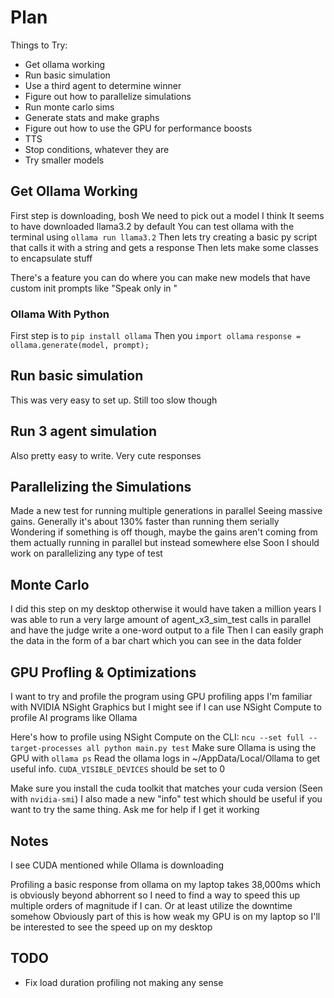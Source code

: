 # Plan

Things to Try:
- Get ollama working
- Run basic simulation
- Use a third agent to determine winner
- Figure out how to parallelize simulations
- Run monte carlo sims 
- Generate stats and make graphs
- Figure out how to use the GPU for performance boosts
- TTS
- Stop conditions, whatever they are
- Try smaller models

## Get Ollama Working

First step is downloading, bosh
We need to pick out a model I think
    It seems to have downloaded llama3.2 by default
You can test ollama with the terminal using `ollama run llama3.2` 
Then lets try creating a basic py script that calls it with a string and gets a response 
Then lets make some classes to encapsulate stuff

There's a feature you can do where you can make new models that have custom init prompts like "Speak only in <language>" 

### Ollama With Python

First step is to `pip install ollama` 
Then you `import ollama` 
`response = ollama.generate(model, prompt);` 

## Run basic simulation

This was very easy to set up. Still too slow though

## Run 3 agent simulation

Also pretty easy to write. Very cute responses

## Parallelizing the Simulations

Made a new test for running multiple generations in parallel 
Seeing massive gains. Generally it's about 130% faster than running them serially 
Wondering if something is off though, maybe the gains aren't coming from them actually running in parallel but instead somewhere else
Soon I should work on parallelizing any type of test 

## Monte Carlo

I did this step on my desktop otherwise it would have taken a million years
I was able to run a very large amount of agent_x3_sim_test calls in parallel and have the judge write a one-word output to a file
Then I can easily graph the data in the form of a bar chart which you can see in the data folder

## GPU Profling & Optimizations

I want to try and profile the program using GPU profiling apps
I'm familiar with NVIDIA NSight Graphics but I might see if I can use NSight Compute to profile AI programs like Ollama

Here's how to profile using NSight Compute on the CLI:
`ncu --set full --target-processes all python main.py test` 
Make sure Ollama is using the GPU with `ollama ps` 
Read the ollama logs in ~/AppData/Local/Ollama to get useful info. `CUDA_VISIBLE_DEVICES` should be set to 0

Make sure you install the cuda toolkit that matches your cuda version (Seen with `nvidia-smi`)
I also made a new "info" test which should be useful if you want to try the same thing. Ask me for help if I get it working

## Notes

I see CUDA mentioned while Ollama is downloading

Profiling a basic response from ollama on my laptop takes 38,000ms which is obviously beyond abhorrent so I need to find a way to speed this up multiple orders of magnitude if I can. Or at least utilize the downtime somehow
    Obviously part of this is how weak my GPU is on my laptop so I'll be interested to see the speed up on my desktop


## TODO

- Fix load duration profiling not making any sense